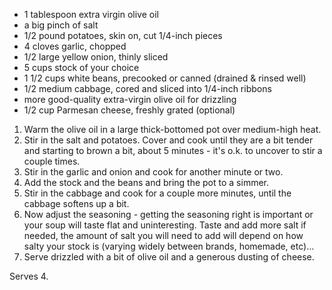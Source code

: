 - 1 tablespoon extra virgin olive oil
- a big pinch of salt
- 1/2 pound potatoes, skin on, cut 1/4-inch pieces
- 4 cloves garlic, chopped
- 1/2 large yellow onion, thinly sliced
- 5 cups stock of your choice
- 1 1/2 cups white beans, precooked or canned (drained & rinsed well)
- 1/2 medium cabbage, cored and sliced into 1/4-inch ribbons
- more good-quality extra-virgin olive oil for drizzling
- 1/2 cup Parmesan cheese, freshly grated (optional)

1. Warm the olive oil in a large thick-bottomed pot over medium-high heat.
1. Stir in the salt and potatoes. Cover and cook until they are a bit tender and starting to brown a bit, about 5 minutes - it's o.k. to uncover to stir a couple times.
1. Stir in the garlic and onion and cook for another minute or two.
1. Add the stock and the beans and bring the pot to a simmer.
1. Stir in the cabbage and cook for a couple more minutes, until the cabbage softens up a bit. 
1. Now adjust the seasoning - getting the seasoning right is important or your soup will taste flat and uninteresting. Taste and add more salt if needed, the amount of salt you will need to add will depend on how salty your stock is (varying widely between brands, homemade, etc)…
1. Serve drizzled with a bit of olive oil and a generous dusting of cheese.

Serves 4.
